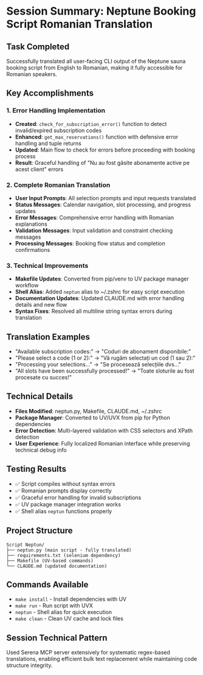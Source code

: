 # Session Summary: Neptune Booking Script Romanian Translation

## Task Completed
Successfully translated all user-facing CLI output of the Neptune sauna booking script from English to Romanian, making it fully accessible for Romanian speakers.

## Key Accomplishments

### 1. Error Handling Implementation
- **Created**: `check_for_subscription_error()` function to detect invalid/expired subscription codes
- **Enhanced**: `get_max_reservations()` function with defensive error handling and tuple returns
- **Updated**: Main flow to check for errors before proceeding with booking process
- **Result**: Graceful handling of "Nu au fost găsite abonamente active pe acest client" errors

### 2. Complete Romanian Translation
- **User Input Prompts**: All selection prompts and input requests translated
- **Status Messages**: Calendar navigation, slot processing, and progress updates
- **Error Messages**: Comprehensive error handling with Romanian explanations
- **Validation Messages**: Input validation and constraint checking messages
- **Processing Messages**: Booking flow status and completion confirmations

### 3. Technical Improvements
- **Makefile Updates**: Converted from pip/venv to UV package manager workflow
- **Shell Alias**: Added `neptun` alias to ~/.zshrc for easy script execution
- **Documentation Updates**: Updated CLAUDE.md with error handling details and new flow
- **Syntax Fixes**: Resolved all multiline string syntax errors during translation

## Translation Examples
- "Available subscription codes:" → "Coduri de abonament disponibile:"
- "Please select a code (1 or 2):" → "Vă rugăm selectați un cod (1 sau 2):"
- "Processing your selections..." → "Se procesează selecțiile dvs..."
- "All slots have been successfully processed!" → "Toate sloturile au fost procesate cu succes!"

## Technical Details
- **Files Modified**: neptun.py, Makefile, CLAUDE.md, ~/.zshrc
- **Package Manager**: Converted to UV/UVX from pip for Python dependencies
- **Error Detection**: Multi-layered validation with CSS selectors and XPath detection
- **User Experience**: Fully localized Romanian interface while preserving technical debug info

## Testing Results
- ✅ Script compiles without syntax errors
- ✅ Romanian prompts display correctly
- ✅ Graceful error handling for invalid subscriptions
- ✅ UV package manager integration works
- ✅ Shell alias `neptun` functions properly

## Project Structure
```
Script Neptun/
├── neptun.py (main script - fully translated)
├── requirements.txt (selenium dependency)
├── Makefile (UV-based commands)
└── CLAUDE.md (updated documentation)
```

## Commands Available
- `make install` - Install dependencies with UV
- `make run` - Run script with UVX
- `neptun` - Shell alias for quick execution
- `make clean` - Clean UV cache and lock files

## Session Technical Pattern
Used Serena MCP server extensively for systematic regex-based translations, enabling efficient bulk text replacement while maintaining code structure integrity.
